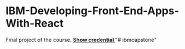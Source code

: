 # IBM-Developing-Front-End-Apps-With-React
Final project of the course.
<a href="https://www.coursera.org/account/accomplishments/certificate/L288ZU9JPNWK"><strong>Show credential </strong></a>"# ibmcapstone" 
